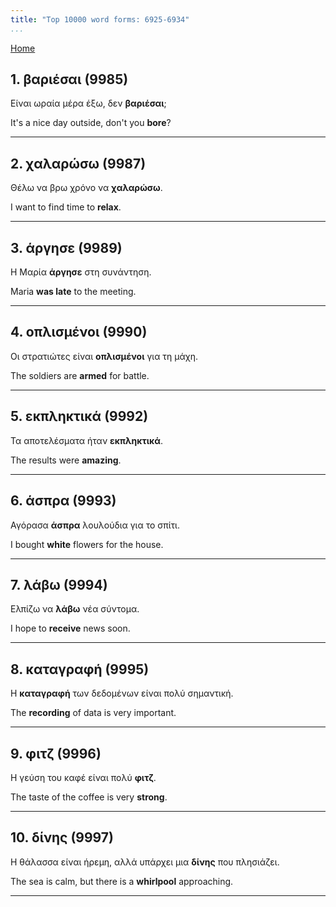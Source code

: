 ```yaml
---
title: "Top 10000 word forms: 6925-6934"
...
```


[Home](./) 

## 1. βαριέσαι (9985)

Είναι ωραία μέρα έξω, δεν **βαριέσαι**;  

It's a nice day outside, don't you **bore**?

---

## 2. χαλαρώσω (9987)

Θέλω να βρω χρόνο να **χαλαρώσω**.  

I want to find time to **relax**.

---

## 3. άργησε (9989)

Η Μαρία **άργησε** στη συνάντηση.

Maria **was late** to the meeting.

---

## 4. οπλισμένοι (9990)

Οι στρατιώτες είναι **οπλισμένοι** για τη μάχη.

The soldiers are **armed** for battle.

---

## 5. εκπληκτικά (9992)

Τα αποτελέσματα ήταν **εκπληκτικά**.  

The results were **amazing**.

---

## 6. άσπρα (9993)

Αγόρασα **άσπρα** λουλούδια για το σπίτι.  

I bought **white** flowers for the house.

---

## 7. λάβω (9994)

Ελπίζω να **λάβω** νέα σύντομα.  

I hope to **receive** news soon.

---

## 8. καταγραφή (9995)

Η **καταγραφή** των δεδομένων είναι πολύ σημαντική.  

The **recording** of data is very important.

---

## 9. φιτζ (9996)

Η γεύση του καφέ είναι πολύ **φιτζ**.

The taste of the coffee is very **strong**.

---

## 10. δίνης (9997)

Η θάλασσα είναι ήρεμη, αλλά υπάρχει μια **δίνης** που πλησιάζει.  

The sea is calm, but there is a **whirlpool** approaching.

---

